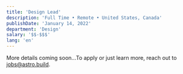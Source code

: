 ```yaml
---
title: 'Design Lead'
description: 'Full Time • Remote • United States, Canada'
publishDate: 'January 14, 2022'
department: 'Design'
salary: '$$-$$$'
lang: 'en'
---
```


More details coming soon...To apply or just learn more, reach out to jobs@astro.build.
